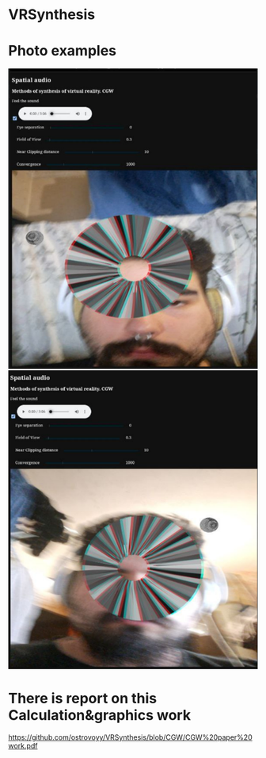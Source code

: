 # VRSynthesis
# Photo examples

![](https://github.com/ostrovoyy/VRSynthesis/blob/main/sample2.jpg)
![](https://github.com/ostrovoyy/VRSynthesis/blob/main/image.png)

# There is report on this Calculation&graphics work

https://github.com/ostrovoyy/VRSynthesis/blob/CGW/CGW%20paper%20work.pdf
